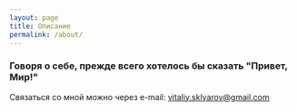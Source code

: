 ```yaml
---
layout: page
title: Описание
permalink: /about/
---
```


### Говоря о себе, прежде всего хотелось бы сказать "Привет, Мир!"

Связаться со мной можно через e-mail: [vitaliy.sklyarov@gmail.com](mailto:vitaliy.sklyarov@gmail.com)
